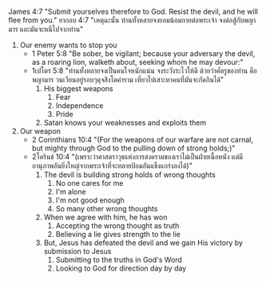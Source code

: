 James 4:7 "Submit yourselves therefore to God. Resist the devil, and he will flee from you."
ยากอบ 4:7 "เหตุฉะนั้น ท่านทั้งหลายจงยอมน้อมกายต่อพระเจ้า จงต่อสู้กับพญามาร และมันจะหนีไปจากท่าน"

1. Our enemy wants to stop you
    - 1 Peter 5:8 "Be sober, be vigilant; because your adversary the devil, as a roaring lion, walketh about, seeking whom he may devour:"
    - 1เปโตร 5:8 "ท่านทั้งหลายจงเป็นคนใจหนักแน่น จงระวังระไวให้ดี ด้วยว่าศัตรูของท่าน คือพญามาร วนเวียนอยู่รอบๆดุจสิงโตคำราม เที่ยวไปเสาะหาคนที่มันจะกัดกินได้"
        1. His biggest weapons
            1. Fear
            2. Independence
            3. Pride
        2. Satan knows your weaknesses and exploits them
2. Our weapon
    - 2 Corinthians 10:4 "(For the weapons of our warfare are not carnal, but mighty through God to the pulling down of strong holds;)"
    - 2โครินธ์ 10:4 "(เพราะว่าศาสตราวุธแห่งการสงครามของเราไม่เป็นฝ่ายเนื้อหนัง แต่มีอานุภาพอันยิ่งใหญ่จากพระเจ้าที่จะทลายป้อมอันแข็งแกร่งลงได้)"
        1. The devil is building strong holds of wrong thoughts
            1. No one cares for me
            2. I'm alone
            3. I'm not good enough
            4. So many other wrong thoughts
        2. When we agree with him, he has won
            1. Accepting the wrong thought as truth
            2. Believing a lie gives strength to the lie
        3. But, Jesus has defeated the devil and we gain His victory by submission to Jesus
            1. Submitting to the truths in God's Word
            2. Looking to God for direction day by day